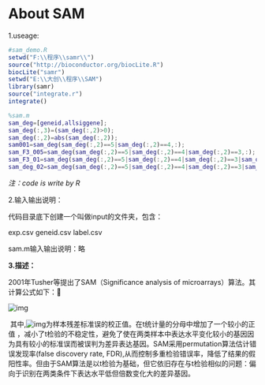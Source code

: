 # About SAM

1.useage:

```R
#sam_demo.R
setwd("F:\\程序\\samr\\")
source("http://bioconductor.org/biocLite.R")
biocLite("samr")
setwd("E:\\大创\\程序\\SAM")
library(samr)
source("integrate.r")
integrate()
```

```matlab
%sam.m
sam_deg=[geneid,allsiggene];
sam_deg(:,3)=(sam_deg(:,2)>0);
sam_deg(:,2)=abs(sam_deg(:,2));
sam001=sam_deg(sam_deg(:,2)==5|sam_deg(:,2)==4,:);
sam_F3_005=sam_deg(sam_deg(:,2)==5|sam_deg(:,2)==4|sam_deg(:,2)==3,:);
sam_F3_01=sam_deg(sam_deg(:,2)==5|sam_deg(:,2)==4|sam_deg(:,2)==3|sam_deg(:,2)==2,:);
sam_deg_02=sam_deg(sam_deg(:,2)==5|sam_deg(:,2)==4|sam_deg(:,2)==3|sam_deg(:,2)==2|sam_deg(:,2)==1,:);
```

*注：code is write by R* 



2.输入输出说明：

代码目录底下创建一个叫做input的文件夹，包含：

exp.csv geneid.csv label.csv 

sam.m输入输出说明：略



**3.描述：**

2001年Tusher等提出了SAM（Significance analysis of microarrays）算法。其计算公式如下：

![img](file:///C:\Users\ADMINI~1\AppData\Local\Temp\ksohtml\wps8E5D.tmp.png)

​        其中,![img](file:///C:\Users\ADMINI~1\AppData\Local\Temp\ksohtml\wpsB98.tmp.png)为样本残差标准误的校正值。在t统计量的分母中增加了一个较小的正值 ，减小了t检验的不稳定性，避免了使在两类样本中表达水平变化较小的基因因为具有较小的标准误而被误判为差异表达基因。SAM采用permutation算法估计错误发现率(false discovery rate, FDR),从而控制多重检验错误率，降低了结果的假阳性率。但由于SAM算法是以t检验为基础，但它依旧存在与t检验相似的问题：偏向于识别在两类条件下表达水平低但倍数变化大的差异基因。


